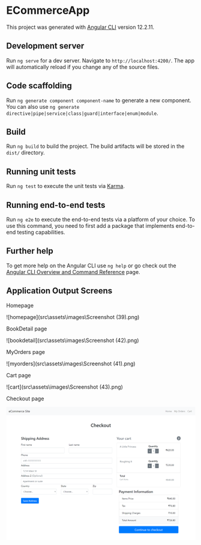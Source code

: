 # ECommerceApp

This project was generated with [Angular CLI](https://github.com/angular/angular-cli) version 12.2.11.

## Development server

Run `ng serve` for a dev server. Navigate to `http://localhost:4200/`. The app will automatically reload if you change any of the source files.

## Code scaffolding

Run `ng generate component component-name` to generate a new component. You can also use `ng generate directive|pipe|service|class|guard|interface|enum|module`.

## Build

Run `ng build` to build the project. The build artifacts will be stored in the `dist/` directory.

## Running unit tests

Run `ng test` to execute the unit tests via [Karma](https://karma-runner.github.io).

## Running end-to-end tests

Run `ng e2e` to execute the end-to-end tests via a platform of your choice. To use this command, you need to first add a package that implements end-to-end testing capabilities.

## Further help

To get more help on the Angular CLI use `ng help` or go check out the [Angular CLI Overview and Command Reference](https://angular.io/cli) page.

## Application Output Screens

Homepage

![homepage](src\assets\images\Screenshot (39).png)

BookDetail page

![bookdetail](src\assets\images\Screenshot (42).png)

MyOrders page

![myorders](src\assets\images\Screenshot (41).png)

Cart page

![cart](src\assets\images\Screenshot (43).png)

Checkout page

![checkout](src\assets\images\screencapture-localhost-4200-checkout-2021-12-01-14_27_51.png)
